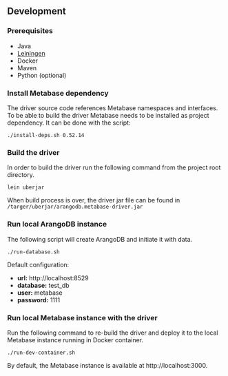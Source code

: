 ## Development

### Prerequisites

* Java
* [Leiningen](https://leiningen.org/)
* Docker
* Maven
* Python (optional)

### Install Metabase dependency
The driver source code references Metabase namespaces and interfaces.
To be able to build the driver Metabase needs to be installed as project dependency.
It can be done with the script:
```shell
./install-deps.sh 0.52.14
```

### Build the driver
In order to build the driver run the following command from the project root directory.

```shell
lein uberjar
```
When build process is over, the driver jar file can be found in `/targer/uberjar/arangodb.metabase-driver.jar`

### Run local ArangoDB instance

The following script will create ArangoDB and initiate it with data.
```shell
./run-database.sh
```
Default configuration:
* **url:** http://localhost:8529
* **database:** test_db
* **user:** metabase
* **password:** 1111

### Run local Metabase instance with the driver

Run the following command to re-build the driver and deploy 
it to the local Metabase instance running in Docker container.

```shell
./run-dev-container.sh
```
By default, the Metabase instance is available at http://localhost:3000.
